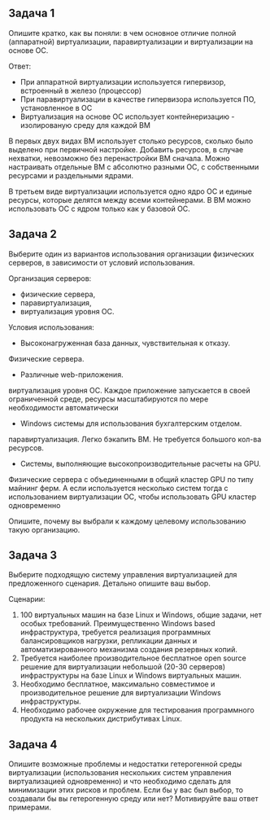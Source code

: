 
## Задача 1

Опишите кратко, как вы поняли: в чем основное отличие полной (аппаратной) виртуализации, паравиртуализации и виртуализации на основе ОС.

Ответ:
- При аппаратной виртуализации используется гипервизор, встроенный в железо (процессор)
- При паравиртуализации в качестве гипервизора используется ПО, установленное в ОС
- Виртуализация на основе ОС использует контейнеризацию - изолированую среду для каждой ВМ

В первых двух видах ВМ использует столько ресурсов, сколько было выделено при первичной настройке. Добавить ресурсов, в случае нехватки, невозможно без перенастройки ВМ сначала. Можно настраивать отдельные ВМ с абсолютно разными ОС, с собственными ресурсами и раздельными ядрами.

В третьем виде виртуализации используется одно ядро ОС и единые ресурсы, которые делятся между всеми контейнерами. В ВМ можно использовать ОС с ядром только как у базовой ОС. 
## Задача 2

Выберите один из вариантов использования организации физических серверов, в зависимости от условий использования.

Организация серверов:
- физические сервера,
- паравиртуализация,
- виртуализация уровня ОС.

Условия использования:
- Высоконагруженная база данных, чувствительная к отказу.

Физические сервера.
- Различные web-приложения.

виртуализация уровня ОС. Каждое приложение запускается в своей ограниченной среде, ресурсы масштабируются по мере необходимости автоматически
- Windows системы для использования бухгалтерским отделом.

паравиртуализация. Легко бэкапить ВМ. Не требуется большого кол-ва ресурсов.
- Системы, выполняющие высокопроизводительные расчеты на GPU.

Физические сервера с объединенными в общий кластер GPU по типу майнинг ферм. А если используется несколько систем тогда с использованием виртуализации ОС, чтобы использовать GPU кластер одновременно

Опишите, почему вы выбрали к каждому целевому использованию такую организацию.

## Задача 3

Выберите подходящую систему управления виртуализацией для предложенного сценария. Детально опишите ваш выбор.

Сценарии:

1. 100 виртуальных машин на базе Linux и Windows, общие задачи, нет особых требований. Преимущественно Windows based инфраструктура, требуется реализация программных балансировщиков нагрузки, репликации данных и автоматизированного механизма создания резервных копий.
2. Требуется наиболее производительное бесплатное open source решение для виртуализации небольшой (20-30 серверов) инфраструктуры на базе Linux и Windows виртуальных машин.
3. Необходимо бесплатное, максимально совместимое и производительное решение для виртуализации Windows инфраструктуры.
4. Необходимо рабочее окружение для тестирования программного продукта на нескольких дистрибутивах Linux.

## Задача 4

Опишите возможные проблемы и недостатки гетерогенной среды виртуализации (использования нескольких систем управления виртуализацией одновременно) и что необходимо сделать для минимизации этих рисков и проблем. Если бы у вас был выбор, то создавали бы вы гетерогенную среду или нет? Мотивируйте ваш ответ примерами.